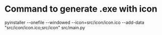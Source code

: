 
# Command to generate .exe with icon
pyinstaller --onefile --windowed --icon=src/icon/icon.ico --add-data "src/icon/icon.ico;src/icon" src/main.py
